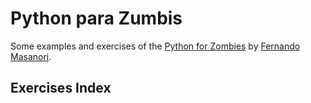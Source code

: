 # Python para Zumbis

Some examples and exercises of the [Python for Zombies](http://pingmind.com.br/classes/142/lessons/) by [Fernando Masanori](https://twitter.com/fmasanori).

## Exercises Index